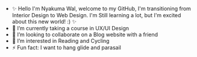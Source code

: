 - ✨ Hello I'm Nyakuma Wal, welcome to my GitHub, I'm transitioning from Interior Design to Web Design. I'm Still learning a lot, but I'm excited about this new world! :) ✨ 
- 🌱 I’m currently taking a course in UX/UI Design 
- 💞️ I’m looking to collaborate on a Blog website with a friend 
- 👀 I’m interested in Reading and Cycling 
- ⚡ Fun fact: I want to hang glide and parasail
